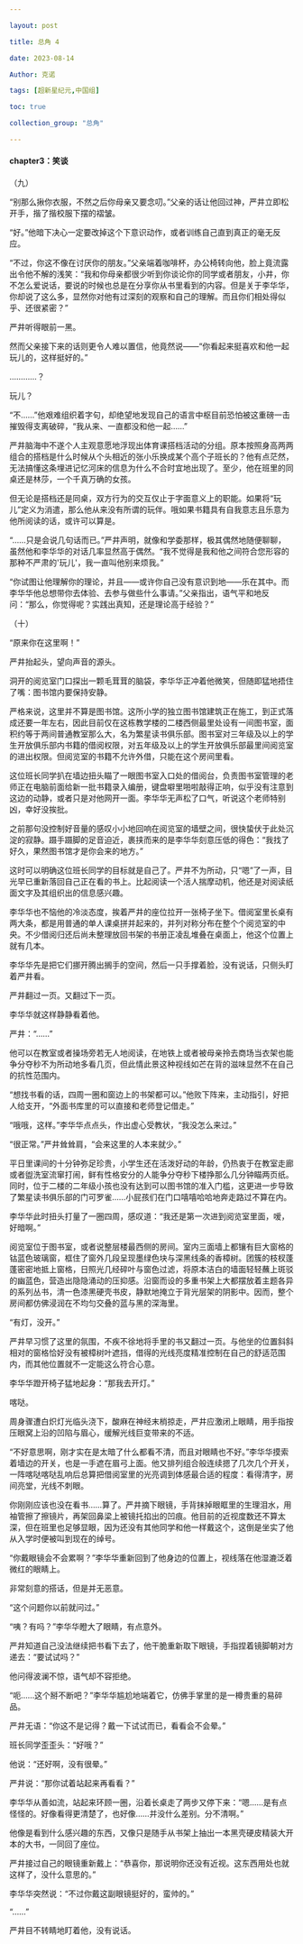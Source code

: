 ```yaml
---

layout: post

title: 总角 4

date: 2023-08-14

Author: 克诺

tags: [超新星纪元,中国组]

toc: true

collection_group: "总角"

---
```

#### chapter3：笑谈

（九）

“别那么揪你衣服，不然之后你母亲又要念叨。”父亲的话让他回过神，严井立即松开手，揩了揩校服下摆的褶皱。

“好。”他暗下决心一定要改掉这个下意识动作，或者训练自己直到真正的毫无反应。

“不过，你这不像在讨厌你的朋友。”父亲端着咖啡杯，办公椅转向他，脸上竟流露出令他不解的浅笑：“我和你母亲都很少听到你谈论你的同学或者朋友，小井，你不怎么爱说话，要说的时候也总是在分享你从书里看到的内容。但是关于李华华，你却说了这么多，显然你对他有过深刻的观察和自己的理解。而且你们相处得似乎、还很紧密？”

严井听得眼前一黑。

然而父亲接下来的话则更令人难以置信，他竟然说——“你看起来挺喜欢和他一起玩儿的，这样挺好的。”

…………？

玩儿？

“不……”他艰难组织着字句，却绝望地发现自己的语言中枢目前恐怕被这重磅一击摧毁得支离破碎，“我从来、一直都没和他一起……”

严井脑海中不遂个人主观意愿地浮现出体育课搭档活动的分组。原本按照身高两两组合的搭档是什么时候从个头相近的张小乐换成某个高个子班长的？他有点茫然，无法搞懂这条埋进记忆河床的信息为什么不合时宜地出现了。至少，他在班里的同桌还是林莎，一个千真万确的女孩。

但无论是搭档还是同桌，双方行为的交互仅止于字面意义上的职能。如果将“玩儿”定义为消遣，那么他从来没有所谓的玩伴。哦如果书籍具有自我意志且乐意为他所阅读的话，或许可以算是。

“……只是会说几句话而已。”严井声明，就像和学委那样，极其偶然地随便聊聊，虽然他和李华华的对话几率显然高于偶然。“我不觉得是我和他之间符合您形容的那种不严肃的'玩儿'，我一直叫他别来烦我。”

“你试图让他理解你的理论，并且——或许你自己没有意识到地——乐在其中。而李华华他总想带你去体验、去参与做些什么事请。”父亲指出，语气平和地反问：“那么，你觉得呢？实践出真知，还是理论高于经验？”


（十）

“原来你在这里啊！” 

严井抬起头，望向声音的源头。

洞开的阅览室门口探出一颗毛茸茸的脑袋，李华华正冲着他微笑，但随即猛地捂住了嘴：图书馆内要保持安静。

严格来说，这里并不算是图书馆。这所小学的独立图书馆建筑正在施工，到正式落成还要一年左右，因此目前仅在这栋教学楼的二楼西侧最里处设有一间图书室，面积约等于两间普通教室那么大，名为繁星读书俱乐部。图书室对三年级及以上的学生开放俱乐部内书籍的借阅权限，对五年级及以上的学生开放俱乐部最里间阅览室的进出权限。但阅览室的书籍不允许外借，只能在这个房间里看。

这位班长同学扒在墙边扭头瞄了一眼图书室入口处的借阅台，负责图书室管理的老师正在电脑前面给新一批书籍录入编册，键盘噼里啪啦敲得正响，似乎没有注意到这边的动静，或者只是对他网开一面。李华华无声松了口气，听说这个老师特别凶，幸好没挨批。

之前那句没控制好音量的感叹小小地回响在阅览室的墙壁之间，很快蛰伏于此处沉淀的寂静。蹑手蹑脚的足音迫近，裹挟而来的是李华华刻意压低的得色：“我找了好久，果然图书馆才是你会来的地方。”

这时可以明确这位班长同学的目标就是自己了。严井不为所动，只“嗯”了一声，目光早已重新落回自己正在看的书上。比起阅读一个活人揣摩动机，他还是对阅读纸面文字及其组织出的信息感兴趣。

李华华也不恼他的冷淡态度，挨着严井的座位拉开一张椅子坐下。借阅室里长桌有两大条，都是用普通的单人课桌拼并起来的，并列对称分布在整个个阅览室的中央。不少借阅归还后尚未整理放回书架的书册正凌乱堆叠在桌面上，他这个位置上就有几本。

李华华先是把它们挪开腾出搁手的空间，然后一只手撑着脸，没有说话，只侧头盯着严井看。

严井翻过一页。又翻过下一页。

李华华就这样静静看着他。

严井：“……”

他可以在教室或者操场旁若无人地阅读，在地铁上或者被母亲拎去商场当衣架也能争分夺秒不为所动地多看几页，但此情此景这种视线如芒在背的滋味显然不在自己的抗性范围内。

“想找书看的话，四周一圈和窗边上的书架都可以。”他败下阵来，主动指引，好把人给支开，“外面书库里的可以直接和老师登记借走。”

“哦哦，这样。”李华华点点头，作出虚心受教状，“我没怎么来过。”

“很正常。”严井耸耸肩，“会来这里的人本来就少。”

平日里课间的十分钟弥足珍贵，小学生还在活泼好动的年龄，仍热衷于在教室走廊或者盥洗室流窜打闹，鲜有性格安分的人能争分夺秒下楼挣那么几分钟瞄两页纸。同时，位于二楼的二年级小孩也没有达到可以图书馆的准入门槛，这更进一步导致了繁星读书俱乐部的门可罗雀……小屁孩们在门口嘻嘻哈哈地奔走路过不算在内。

李华华此时扭头打量了一圈四周，感叹道：“我还是第一次进到阅览室里面，嗳，好暗啊。”

阅览室位于图书室，或者说整层楼最西侧的房间。室内三面墙上都镶有巨大窗格的钴蓝色玻璃窗，框住了窗外几段呈现墨绿色块与深黑线条的香樟树。团簇的枝杈蓬蓬密密地抵上窗格，日照光几经碎叶与窗色过滤，将原本洁白的墙面轻轻蘸上斑驳的幽蓝色，营造出隐隐涌动的压抑感。沿窗而设的多重书架上大都摆放着主题各异的系列丛书，清一色漆黑硬壳书皮，静默地掩立于背光层架的阴影中。因而，整个房间都仿佛浸润在不均匀交叠的蓝与黑的深海里。

“有灯，没开。”

严井早习惯了这里的氛围，不疾不徐地将手里的书又翻过一页。与他坐的位置斜斜相对的窗格恰好没有被樟树叶遮挡，借得的光线亮度精准控制在自己的舒适范围内，而其他位置就不一定能这么符合心意。

李华华蹬开椅子猛地起身：“那我去开灯。”

喀哒。

周身骤遭白炽灯光临头浇下，酸麻在神经末梢掠走，严井应激闭上眼睛，用手指按压眼窝上沿的凹陷与眉心，缓解光线巨变带来的不适。

“不好意思啊，刚才实在是太暗了什么都看不清，而且对眼睛也不好。”李华华摸索着墙边的开关，也是一手遮在眉弓上面。他又排列组合般连续摁了几次几个开关，一阵喀哒喀哒乱响后总算把借阅室里的光亮调到体感最合适的程度：看得清字，房间亮堂，光线不刺眼。

你刚刚应该也没在看书……算了。严井摘下眼镜，手背抹掉眼眶里的生理泪水，用袖管擦了擦镜片，再架回鼻梁上被镜托掐出的凹痕。他目前的近视度数还不算太深，但在班里也足够显眼，因为还没有其他同学和他一样戴这个，这倒是坐实了他从入学时便被叫到现在的绰号。

“你戴眼镜会不会累啊？”李华华重新回到了他身边的位置上，视线落在他湿漉泛着微红的眼睛上。

非常刻意的搭话，但是并无恶意。

“这个问题你以前就问过。”

“咦？有吗？”李华华瞪大了眼睛，有点意外。

严井知道自己没法继续把书看下去了，他干脆重新取下眼镜，手指捏着镜脚朝对方递去：“要试试吗？”

他问得波澜不惊，语气却不容拒绝。

“呃……这个掰不断吧？”李华华尴尬地端着它，仿佛手掌里的是一樽贵重的易碎品。

严井无语：“你这不是记得？戴一下试试而已，看看会不会晕。”

班长同学歪歪头：“好哦？”

他说：“还好啊，没有很晕。”

严井说：“那你试着站起来再看看？”

李华华从善如流，站起来环顾一圈，沿着长桌走了两步又停下来：“嗯……是有点怪怪的。好像看得更清楚了，也好像……并没什么差别。分不清啊。”

他像是看到什么感兴趣的东西，又像只是随手从书架上抽出一本黑壳硬皮精装大开本的大书，一同回了座位。

严井接过自己的眼镜重新戴上：“恭喜你，那说明你还没有近视。这东西用处也就这样了，没什么意思的。”

李华华突然说：“不过你戴这副眼镜挺好的，蛮帅的。”

“……”

严井目不转睛地盯着他，没有说话。
